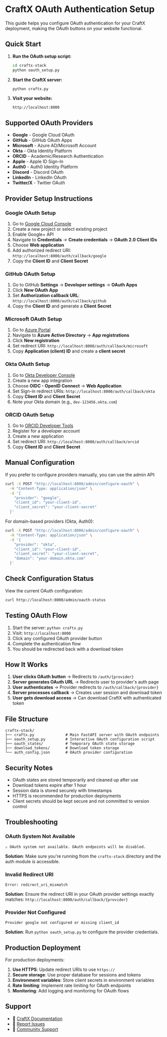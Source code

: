 # CraftX OAuth Authentication Setup

This guide helps you configure OAuth authentication for your CraftX deployment, making the OAuth buttons on your website functional.

## Quick Start

1. **Run the OAuth setup script:**

   ```bash
   cd craftx-stack
   python oauth_setup.py
   ```

2. **Start the CraftX server:**

   ```bash
   python craftx.py
   ```

3. **Visit your website:**

   ```
   http://localhost:8000
   ```

## Supported OAuth Providers

- **Google** - Google Cloud OAuth
- **GitHub** - GitHub OAuth Apps
- **Microsoft** - Azure AD/Microsoft Account
- **Okta** - Okta Identity Platform
- **ORCID** - Academic/Research Authentication
- **Apple** - Apple ID Sign-In
- **Auth0** - Auth0 Identity Platform
- **Discord** - Discord OAuth
- **LinkedIn** - LinkedIn OAuth
- **Twitter/X** - Twitter OAuth

## Provider Setup Instructions

### Google OAuth Setup

1. Go to [Google Cloud Console](https://console.cloud.google.com/)
2. Create a new project or select existing project
3. Enable Google+ API
4. Navigate to **Credentials** → **Create credentials** → **OAuth 2.0 Client IDs**
5. Choose **Web application**
6. Add authorized redirect URI: `http://localhost:8000/auth/callback/google`
7. Copy the **Client ID** and **Client Secret**

### GitHub OAuth Setup

1. Go to GitHub **Settings** → **Developer settings** → **OAuth Apps**
2. Click **New OAuth App**
3. Set **Authorization callback URL**: `http://localhost:8000/auth/callback/github`
4. Copy the **Client ID** and generate a **Client Secret**

### Microsoft OAuth Setup

1. Go to [Azure Portal](https://portal.azure.com/)
2. Navigate to **Azure Active Directory** → **App registrations**
3. Click **New registration**
4. Set redirect URI: `http://localhost:8000/auth/callback/microsoft`
5. Copy **Application (client) ID** and create a **client secret**

### Okta OAuth Setup

1. Go to [Okta Developer Console](https://dev.okta.com/)
2. Create a new app integration
3. Choose **OIDC - OpenID Connect** → **Web Application**
4. Set Sign-in redirect URIs: `http://localhost:8000/auth/callback/okta`
5. Copy **Client ID** and **Client Secret**
6. Note your Okta domain (e.g., `dev-123456.okta.com`)

### ORCID OAuth Setup

1. Go to [ORCID Developer Tools](https://orcid.org/developer-tools)
2. Register for a developer account
3. Create a new application
4. Set redirect URI: `http://localhost:8000/auth/callback/orcid`
5. Copy **Client ID** and **Client Secret**

## Manual Configuration

If you prefer to configure providers manually, you can use the admin API:

```bash
curl -X POST "http://localhost:8000/admin/configure-oauth" \
  -H "Content-Type: application/json" \
  -d '{
    "provider": "google",
    "client_id": "your-client-id",
    "client_secret": "your-client-secret"
  }'
```

For domain-based providers (Okta, Auth0):

```bash
curl -X POST "http://localhost:8000/admin/configure-oauth" \
  -H "Content-Type: application/json" \
  -d '{
    "provider": "okta",
    "client_id": "your-client-id",
    "client_secret": "your-client-secret",
    "domain": "your-domain.okta.com"
  }'
```

## Check Configuration Status

View the current OAuth configuration:

```bash
curl http://localhost:8000/admin/oauth-status
```

## Testing OAuth Flow

1. Start the server: `python craftx.py`
2. Visit: `http://localhost:8000`
3. Click any configured OAuth provider button
4. Complete the authentication flow
5. You should be redirected back with a download token

## How It Works

1. **User clicks OAuth button** → Redirects to `/auth/{provider}`
2. **Server generates OAuth URL** → Redirects user to provider's auth page
3. **User authenticates** → Provider redirects to `/auth/callback/{provider}`
4. **Server processes callback** → Creates user session and download token
5. **User gets download access** → Can download CraftX with authenticated token

## File Structure

```
craftx-stack/
├── craftx.py              # Main FastAPI server with OAuth endpoints
├── oauth_setup.py         # Interactive OAuth configuration script
├── oauth_states/          # Temporary OAuth state storage
├── download_tokens/       # Download token storage
└── auth_config.json       # OAuth provider configuration
```

## Security Notes

- OAuth states are stored temporarily and cleaned up after use
- Download tokens expire after 1 hour
- Session data is stored securely with timestamps
- HTTPS is recommended for production deployments
- Client secrets should be kept secure and not committed to version control

## Troubleshooting

### OAuth System Not Available

```
⚠️ OAuth system not available. OAuth endpoints will be disabled.
```

**Solution**: Make sure you're running from the `craftx-stack` directory and the auth module is accessible.

### Invalid Redirect URI

```
Error: redirect_uri_mismatch
```

**Solution**: Ensure the redirect URI in your OAuth provider settings exactly matches:
`http://localhost:8000/auth/callback/{provider}`

### Provider Not Configured

```
Provider google not configured or missing client_id
```

**Solution**: Run `python oauth_setup.py` to configure the provider credentials.

## Production Deployment

For production deployments:

1. **Use HTTPS**: Update redirect URIs to use `https://`
2. **Secure storage**: Use proper database for sessions and tokens
3. **Environment variables**: Store client secrets in environment variables
4. **Rate limiting**: Implement rate limiting for OAuth endpoints
5. **Monitoring**: Add logging and monitoring for OAuth flows

## Support

- 📖 [CraftX Documentation](https://davidanderson01.github.io/CraftX.py/)
- 🐛 [Report Issues](https://github.com/davidanderson01/CraftX.py/issues)
- 💬 [Community Support](https://github.com/davidanderson01/CraftX.py/discussions)
